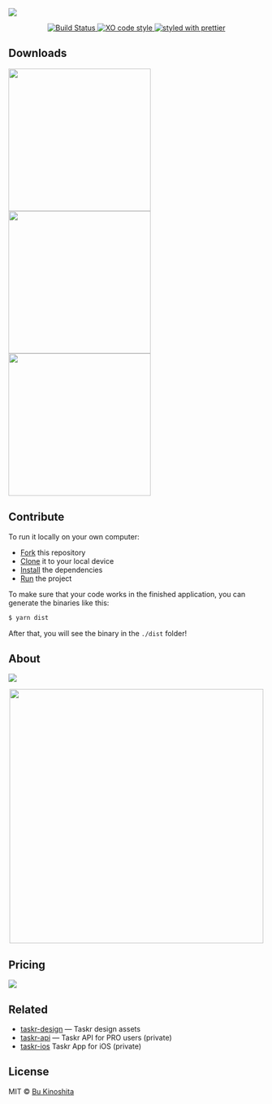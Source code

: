 ![](https://github.com/bukinoshita/taskr/blob/master/media/banner.png)

<p align="center">
  <a href="https://travis-ci.org/bukinoshita/taskr">
    <img src="https://travis-ci.org/bukinoshita/taskr.svg" alt="Build Status">
  </a>

  <a href="https://github.com/sindresorhus/xo">
    <img src="https://img.shields.io/badge/code_style-XO-5ed9c7.svg" alt="XO code style">
  </a>

  <a href="https://github.com/prettier/prettier">
    <img src="https://img.shields.io/badge/styled_with-prettier-ff69b4.svg" alt="styled with prettier">
  </a>
</p>

## Downloads

<a href="https://github.com/bukinoshita/taskr/releases/download/1.0.0/Taskr-1.0.0.dmg">
  <img src="https://github.com/bukinoshita/taskr/blob/master/media/macos.png" width="280">
</a>

<a href="https://taskr.now.sh">
  <img src="https://github.com/bukinoshita/taskr/blob/master/media/linux.png" width="280">
</a>

<a href="https://taskr.now.sh">
  <img src="https://github.com/bukinoshita/taskr/blob/master/media/windows.png" width="280">
</a>

## Contribute

To run it locally on your own computer:

* [Fork](https://help.github.com/articles/fork-a-repo/) this repository
* [Clone](https://help.github.com/articles/cloning-a-repository/) it to your
  local device
* [Install](https://yarnpkg.com/en/docs/cli/install) the dependencies
* [Run](https://github.com/bukinoshita/taskr/blob/master/package.json#L10) the
  project

To make sure that your code works in the finished application, you can generate
the binaries like this:

```bash
$ yarn dist
```

After that, you will see the binary in the `./dist` folder!

## About

<a href="https://www.producthunt.com/posts/taskr">
  <img src="https://github.com/bukinoshita/taskr/blob/master/media/product-hunt.png"/>
</a>

<p align="center">
  <a href="https://medium.com/@bukinoshita/introducing-taskr-a-simple-task-manager-app-f1d046457585">
    <img src="https://github.com/bukinoshita/taskr/blob/master/media/medium.png"  width="500">
  </a>
</p>

## Pricing

<img src="https://github.com/bukinoshita/taskr/blob/master/media/pricing.png">

## Related

* [taskr-design](https://github.com/bukinoshita/taskr-design) — Taskr design assets
* [taskr-api](https://github.com/bukinoshita/taskr-api) — Taskr API for PRO users (private)
* [taskr-ios](https://github.com/bukinoshita/taskr-ios) Taskr App for iOS (private)

## License

MIT © [Bu Kinoshita](https://bukinoshita.io)
